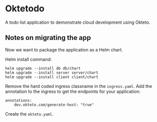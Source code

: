 # Oktetodo

A todo list application to demonstrate cloud development using Okteto.

## Notes on migrating the app

Now we want to package the application as a Helm chart.

Helm install command:
```
helm upgrade --install db db/chart 
helm upgrade --install server server/chart 
helm upgrade --install client client/chart 
```

Remove the hard coded ingress classname in the `ingress.yaml`. Add the annotation to the ingress to get the endpoints for your application:
```
annotations:
    dev.okteto.com/generate-host: "true"
```
Create the `okteto.yaml`.